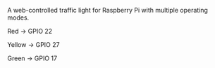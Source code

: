 A web-controlled traffic light for Raspberry Pi with multiple operating modes.

Red → GPIO 22

Yellow → GPIO 27

Green → GPIO 17
